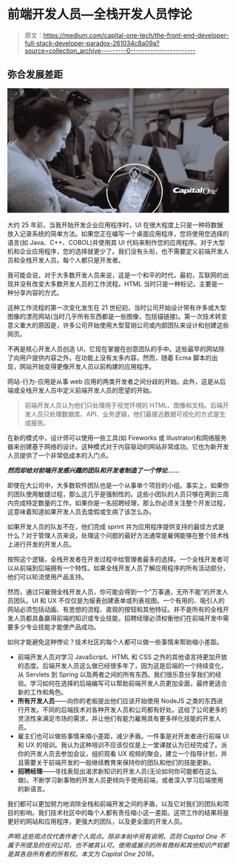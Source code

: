 # 前端开发人员—全栈开发人员悖论

> 原文：<https://medium.com/capital-one-tech/the-front-end-developer-full-stack-developer-paradox-261034c8a09a?source=collection_archive---------0----------------------->

## 弥合发展差距

![](img/b7ec937ce9d568498576f74564a6b017.png)

大约 25 年前，当我开始开发企业应用程序时，UI 在很大程度上只是一种将数据放入记录系统的简单方法。如果您正在编写一个桌面应用程序，您将使用您选择的语言(如 Java、C++、COBOL)并使用其 UI 代码来制作您的应用程序。对于大型机和企业应用程序，您的选择就更少了。我们没有头衔，也不需要定义前端开发人员和全栈开发人员。每个人都只是开发者。

我可能会说，对于大多数开发人员来说，这是一个和平的时代，最初，互联网的出现并没有改变大多数开发人员的工作流程。HTML 当时只是一种标记，主要是一种分享内容的方式。

这种工作流程的第一次变化发生在 21 世纪初，当时公司开始设计带有许多或大型图像的漂亮网站(当时几乎所有东西都是一些图像，包括锚链接)。第一次技术转变意义重大的原因是，许多公司开始使用大型营销公司或内部团队来设计和创建这些网页。

不再是核心开发人员创造 UI，它现在掌握在创意团队的手中。这些最早的网站除了向用户提供内容之外，在功能上没有太多内容。然而，随着 Ecma 脚本的出现，网站开始变得更像开发人员以前构建的应用程序。

网站-行为-应用是从事 web 应用的两类开发者之间分歧的开始。此外，这是从后端或全栈开发人员中定义前端开发人员的愿望的开始。

> 前端开发人员认为他们只处理用于视觉环境的 HTML、图像和文档。后端开发人员只处理数据库、API、业务逻辑，他们最接近数据可视化的方式是生成报告。

在新的模式中，设计师可以使用一些工具(如 Fireworks 或 Illustrator)和网络服务器来创建基于网络的设计。这种模式对于内容驱动的网站非常成功。它也为新开发人员提供了一个非常低成本的入门点。

***然而却给对前端开发感兴趣的团队和开发者制造了一个悖论……***

即使在大公司中，大多数软件团队也是一个从事单个项目的小组。事实上，如果你的团队使用敏捷过程，那么这几乎是强制性的。这些小团队的人员只够在两到三周内完成特定数量的工作。如果你是一名招聘经理，那么你必须关注整个开发过程，这意味着知道如果开发人员去度假或生病了该怎么办。

如果开发人员的队友不在，他们完成 sprint 并为应用程序提供支持的最佳方式是什么？对于管理人员来说，处理这个问题的最好方法通常是雇佣能够在整个技术栈上进行开发的开发人员。

按照这个逻辑，全栈开发者在开发过程中给管理者最多的选择。一个全栈开发者可以从前端到后端拥有一个特性。如果全栈开发人员了解应用程序的所有活动部分，他们可以轮流使用产品支持。

然而，通过只雇佣全栈开发人员，你可能会得到一个“万事通，无所不能”的开发人员团队。UI 和 UX 不仅仅是为报表创建表单或列表视图。一个有用的、吸引人的网站必须包括动画、有思想的流程、直观的按钮和其他特征。并不是所有的全栈开发人员都具备赢得前端的知识或专业技能，招聘经理必须权衡他们在前端开发中需要多少专业技能才能使产品成功。

如何才能避免这种悖论？技术社区的每个人都可以做一些事情来帮助缩小差距。

*   前端开发人员对学习 JavaScript、HTML 和 CSS 之外的其他语言持更加开放的态度。后端开发人员这么做已经很多年了，因为这是后端的一个持续变化，从 Servlets 到 Spring 以及两者之间的所有东西。我们很乐意分享我们的经验。学习如何在选择的后端编写可以帮助前端开发人员更加全面，最终更适合新的工作和角色。
*   **所有开发人员**——向你的老板提出他们应该开始使用 NodeJS 之类的东西进行开发。不同的后端技术对各种开发人员和公司都有好处。这给了公司更多的灵活性来满足市场的需求，并让他们有能力雇用具有更多样化技能的开发人员。
*   雇主们也可以做些事情来缩小差距，减少矛盾。一件事是对开发者进行前端 UI 和 UX 的培训。我认为这种培训不应该仅仅是上一堂课就认为已经完成了。派你的开发人员去参加会议，组织观看 UX 视频的聚会，建立一个指导计划，并且需要关于前端开发的一般继续教育来保持你的团队和他们的技能更新。
*   **招聘经理**——寻找表现出渴求新知识的开发人员(无论如何你可能都在这么做)。不断学习新事物的开发人员更倾向于使用前端，或者深入学习后端使用的新语言。

我们都可以更加努力地消除全栈和前端开发之间的矛盾，以及它对我们的团队和项目的影响。我们技术社区中的每个人都有责任缩小这一差距。这项工作的结果将是更好的网站和应用程序，更强大的团队，以及更全面的开发人员。

*声明:这些观点仅代表作者个人观点。除非本帖中另有说明，否则 Capital One 不属于所提及的任何公司，也不被其认可。使用或展示的所有商标和其他知识产权都是其各自所有者的所有权。本文为 Capital One 2018。*